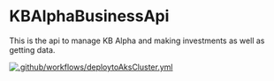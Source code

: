 # KBAlphaBusinessApi

This is the api to manage KB Alpha and making investments as well as getting data.


[![.github/workflows/deploytoAksCluster.yml](https://github.com/KB-Alpha/KBAlphaBusinessApi/actions/workflows/deploytoAksCluster.yml/badge.svg)](https://github.com/KB-Alpha/KBAlphaBusinessApi/actions/workflows/deploytoAksCluster.yml)
